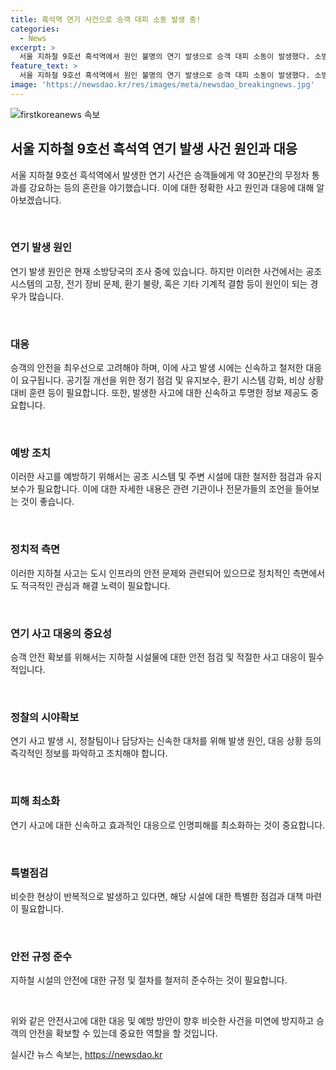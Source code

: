 ```yaml
---
title: 흑석역 연기 사건으로 승객 대피 소동 발생 중!
categories:
  - News
excerpt: >
  서울 지하철 9호선 흑석역에서 원인 불명의 연기 발생으로 승객 대피 소동이 발생했다. 소방당국과 서울시메트로9호선은 연기 발생 원인을 조사 중이며, 약 30분간 양방향 열차가 무정차 통과했다. 피해는 발생하지 않았으며, 현재는 정상 운행 중이다. 1일에도 역사 2층에서 연기 사건이 발생한 바 있다.
feature_text: >
  서울 지하철 9호선 흑석역에서 원인 불명의 연기 발생으로 승객 대피 소동이 발생했다. 소방당국과 서울시메트로9호선은 연기 발생 원인을 조사 중이며, 약 30분간 양방향 열차가 무정차 통과했다. 피해는 발생하지 않았으며, 현재는 정상 운행 중이다. 1일에도 역사 2층에서 연기 사건이 발생한 바 있다.
image: 'https://newsdao.kr/res/images/meta/newsdao_breakingnews.jpg'
---
```


<p><img src="https://newsdao.kr/res/images/meta/newsdao_breakingnews.jpg" alt="firstkoreanews 속보" /></p>

<h2 data-ke-size="size26">서울 지하철 9호선 흑석역 연기 발생 사건 원인과 대응</h2>

<p>서울 지하철 9호선 흑석역에서 발생한 연기 사건은 승객들에게 약 30분간의 무정차 통과를 강요하는 등의 혼란을 야기했습니다. 이에 대한 정확한 사고 원인과 대응에 대해 알아보겠습니다.</p>

<p data-ke-size="size16">&nbsp;</p>

<h3>연기 발생 원인</h3>

<p>연기 발생 원인은 현재 소방당국의 조사 중에 있습니다. 하지만 이러한 사건에서는 공조 시스템의 고장, 전기 장비 문제, 환기 불량, 혹은 기타 기계적 결함 등이 원인이 되는 경우가 많습니다.</p>

<p data-ke-size="size16">&nbsp;</p>

<h3>대응</h3>

<p>승객의 안전을 최우선으로 고려해야 하며, 이에 사고 발생 시에는 신속하고 철저한 대응이 요구됩니다. 공기질 개선을 위한 정기 점검 및 유지보수, 환기 시스템 강화, 비상 상황 대비 훈련 등이 필요합니다. 또한, 발생한 사고에 대한 신속하고 투명한 정보 제공도 중요합니다.</p>

<p data-ke-size="size16">&nbsp;</p>

<h3>예방 조치</h3>

<p>이러한 사고를 예방하기 위해서는 공조 시스템 및 주변 시설에 대한 철저한 점검과 유지보수가 필요합니다. 이에 대한 자세한 내용은 관련 기관이나 전문가들의 조언을 들어보는 것이 좋습니다.</p>

<p data-ke-size="size16">&nbsp;</p>

<h3>정치적 측면</h3>

<p>이러한 지하철 사고는 도시 인프라의 안전 문제와 관련되어 있으므로 정치적인 측면에서도 적극적인 관심과 해결 노력이 필요합니다.</p>

<p data-ke-size="size16">&nbsp;</p>

<h3>연기 사고 대응의 중요성</h3>

<p>승객 안전 확보를 위해서는 지하철 시설물에 대한 안전 점검 및 적절한 사고 대응이 필수적입니다.</p>

<p data-ke-size="size16">&nbsp;</p>

<h3>정찰의 시야확보</h3>

<p>연기 사고 발생 시, 정찰팀이나 담당자는 신속한 대처를 위해 발생 원인, 대응 상황 등의 즉각적인 정보를 파악하고 조치해야 합니다.</p>

<p data-ke-size="size16">&nbsp;</p>

<h3>피해 최소화</h3>

<p>연기 사고에 대한 신속하고 효과적인 대응으로 인명피해를 최소화하는 것이 중요합니다.</p>

<p data-ke-size="size16">&nbsp;</p>

<h3>특별점검</h3>

<p>비슷한 현상이 반복적으로 발생하고 있다면, 해당 시설에 대한 특별한 점검과 대책 마련이 필요합니다.</p>

<p data-ke-size="size16">&nbsp;</p>

<h3>안전 규정 준수</h3>

<p>지하철 시설의 안전에 대한 규정 및 절차를 철저히 준수하는 것이 필요합니다.</p>

<p data-ke-size="size16">&nbsp;</p>

<p>위와 같은 안전사고에 대한 대응 및 예방 방안이 향후 비슷한 사건을 미연에 방지하고 승객의 안전을 확보할 수 있는데 중요한 역할을 할 것입니다.</p>
실시간 뉴스 속보는, <a href="https://newsdao.kr" rel="dofollow">https://newsdao.kr</a>



